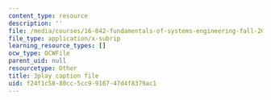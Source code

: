 ```yaml
---
content_type: resource
description: ''
file: /media/courses/16-842-fundamentals-of-systems-engineering-fall-2015/f24f1c5880cc5cc9916747d4f8379ac1_aiSpEUZzP0A.vtt
file_type: application/x-subrip
learning_resource_types: []
ocw_type: OCWFile
parent_uid: null
resourcetype: Other
title: 3play caption file
uid: f24f1c58-80cc-5cc9-9167-47d4f8379ac1
---
```

